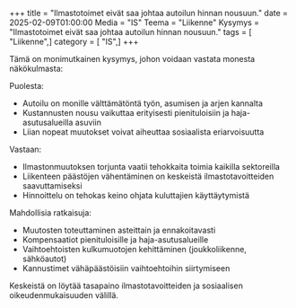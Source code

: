 +++
title = "Ilmastotoimet eivät saa johtaa autoilun hinnan nousuun."
date = 2025-02-09T01:00:00
Media = "IS"
Teema = "Liikenne"
Kysymys = "Ilmastotoimet eivät saa johtaa autoilun hinnan nousuun."
tags = [ "Liikenne",]
category = [ "IS",]
+++

Tämä on monimutkainen kysymys, johon voidaan vastata monesta näkökulmasta:

Puolesta:
- Autoilu on monille välttämätöntä työn, asumisen ja arjen kannalta
- Kustannusten nousu vaikuttaa erityisesti pienituloisiin ja haja-asutusalueilla asuviin
- Liian nopeat muutokset voivat aiheuttaa sosiaalista eriarvoisuutta

Vastaan:
- Ilmastonmuutoksen torjunta vaatii tehokkaita toimia kaikilla sektoreilla
- Liikenteen päästöjen vähentäminen on keskeistä ilmastotavoitteiden saavuttamiseksi
- Hinnoittelu on tehokas keino ohjata kuluttajien käyttäytymistä

Mahdollisia ratkaisuja:
- Muutosten toteuttaminen asteittain ja ennakoitavasti
- Kompensaatiot pienituloisille ja haja-asutusalueille
- Vaihtoehtoisten kulkumuotojen kehittäminen (joukkoliikenne, sähköautot)
- Kannustimet vähäpäästöisiin vaihtoehtoihin siirtymiseen

Keskeistä on löytää tasapaino ilmastotavoitteiden ja sosiaalisen oikeudenmukaisuuden välillä.